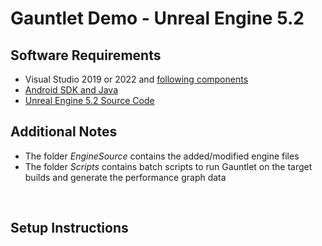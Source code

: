 
# Gauntlet Demo - Unreal Engine 5.2

## Software Requirements
- Visual Studio 2019 or 2022 and [following components](https://dev.epicgames.com/documentation/en-us/unreal-engine/setting-up-visual-studio-development-environment-for-cplusplus-projects-in-unreal-engine?application_version=5.0)
- [Android SDK and Java](https://dev.epicgames.com/documentation/en-us/unreal-engine/setting-up-unreal-engine-projects-for-android-development?application_version=5.0) 
- [Unreal Engine 5.2 Source Code](https://github.com/EpicGames/Signup)

## Additional Notes
- The folder *EngineSource* contains the added/modified engine files
- The folder *Scripts* contains batch scripts to run Gauntlet on the target builds and generate the performance graph data

</br>

## Setup Instructions